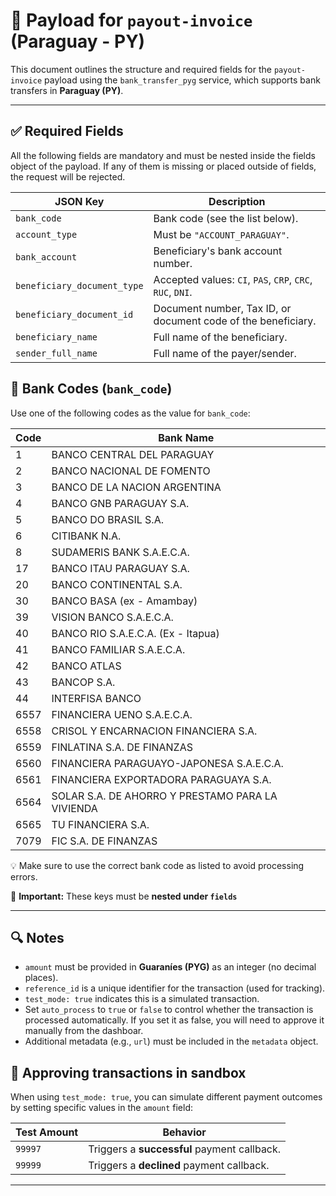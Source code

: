 # 📄 Payload for `payout-invoice` (Paraguay - PY)

This document outlines the structure and required fields for the `payout-invoice` payload using the `bank_transfer_pyg` service, which supports bank transfers in **Paraguay (PY)**.

---

## ✅ Required Fields 

All the following fields are mandatory and must be nested inside the fields object of the payload.
If any of them is missing or placed outside of fields, the request will be rejected.

| JSON Key                   | Description                                                              |
|----------------------------|--------------------------------------------------------------------------|
| `bank_code`                | Bank code (see the list below).                                          |
| `account_type`             | Must be `"ACCOUNT_PARAGUAY"`.                                            |
| `bank_account`             | Beneficiary's bank account number.                                       |
| `beneficiary_document_type`| Accepted values: `CI`, `PAS`, `CRP`, `CRC`, `RUC`, `DNI`.                |
| `beneficiary_document_id`  | Document number, Tax ID, or document code of the beneficiary.            |
| `beneficiary_name`         | Full name of the beneficiary.                                            |
| `sender_full_name`         | Full name of the payer/sender.                                           |

## 🏦 Bank Codes (`bank_code`)

Use one of the following codes as the value for `bank_code`:

| Code   | Bank Name                                                     |
|--------|---------------------------------------------------------------|
| 1      | BANCO CENTRAL DEL PARAGUAY                                    |
| 2      | BANCO NACIONAL DE FOMENTO                                     |
| 3      | BANCO DE LA NACION ARGENTINA                                  |
| 4      | BANCO GNB PARAGUAY S.A.                                       |
| 5      | BANCO DO BRASIL S.A.                                          |
| 6      | CITIBANK N.A.                                                 |
| 8      | SUDAMERIS BANK S.A.E.C.A.                                     |
| 17     | BANCO ITAU PARAGUAY S.A.                                      |
| 20     | BANCO CONTINENTAL S.A.                                        |
| 30     | BANCO BASA (ex - Amambay)                                     |
| 39     | VISION BANCO S.A.E.C.A.                                       |
| 40     | BANCO RIO S.A.E.C.A. (Ex - Itapua)                            |
| 41     | BANCO FAMILIAR S.A.E.C.A.                                     |
| 42     | BANCO ATLAS                                                   |
| 43     | BANCOP S.A.                                                   |
| 44     | INTERFISA BANCO                                               |
| 6557   | FINANCIERA UENO S.A.E.C.A.                                    |
| 6558   | CRISOL Y ENCARNACION FINANCIERA S.A.                          |
| 6559   | FINLATINA S.A. DE FINANZAS                                    |
| 6560   | FINANCIERA PARAGUAYO-JAPONESA S.A.E.C.A.                      |
| 6561   | FINANCIERA EXPORTADORA PARAGUAYA S.A.                         |
| 6564   | SOLAR S.A. DE AHORRO Y PRESTAMO PARA LA VIVIENDA              |
| 6565   | TU FINANCIERA S.A.                                            |
| 7079   | FIC S.A. DE FINANZAS                                          |

💡 Make sure to use the correct bank code as listed to avoid processing errors.

📝 **Important:** These keys must be **nested under `fields`**

---

## 🔍 Notes

- `amount` must be provided in **Guaraníes (PYG)** as an integer (no decimal places).
- `reference_id` is a unique identifier for the transaction (used for tracking).
- `test_mode: true` indicates this is a simulated transaction.
- Set `auto_process` to `true` or `false` to control whether the transaction is processed automatically. If you set it as false, you will need to approve it manually from the dashboar. 
- Additional metadata (e.g., `url`) must be included in the `metadata` object.

## 🎯 Approving transactions in sandbox

When using `test_mode: true`, you can simulate different payment outcomes by setting specific values in the `amount` field:

| Test Amount    | Behavior                                    |
|----------------|---------------------------------------------|
| `99997`        | Triggers a **successful** payment callback. |
| `99999`        | Triggers a **declined** payment callback.   |

---
